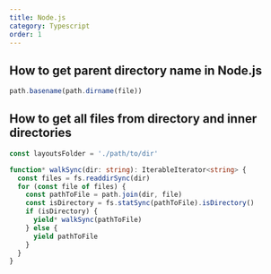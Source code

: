 ```yaml
---
title: Node.js
category: Typescript
order: 1
---
```


## How to get parent directory name in Node.js

```typescript
path.basename(path.dirname(file))
```

## How to get all files from directory and inner directories

```typescript
const layoutsFolder = './path/to/dir'

function* walkSync(dir: string): IterableIterator<string> {
  const files = fs.readdirSync(dir)
  for (const file of files) {
    const pathToFile = path.join(dir, file)
    const isDirectory = fs.statSync(pathToFile).isDirectory()
    if (isDirectory) {
      yield* walkSync(pathToFile)
    } else {
      yield pathToFile
    }
  }
}
```
